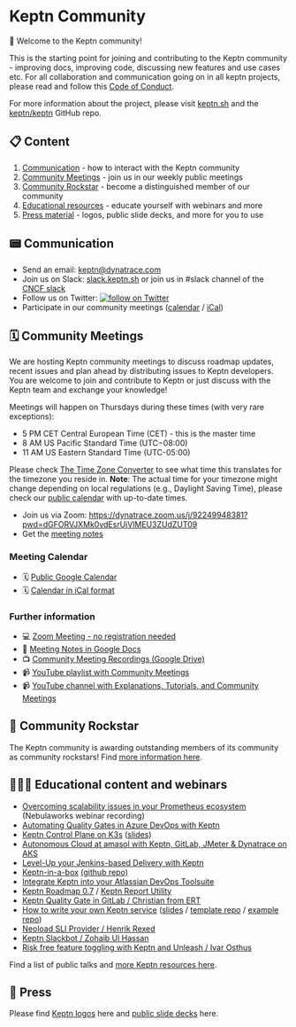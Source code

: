 # Keptn Community 

👋 Welcome to the Keptn community! 

This is the starting point for joining and contributing to the Keptn community - improving docs, improving code, discussing new features and use cases etc. For all collaboration and communication going on in all keptn projects, please read and follow this [Code of Conduct](./CODE_OF_CONDUCT.md).

For more information about the project, please visit [keptn.sh](https://keptn.sh) and the [keptn/keptn](https://github.com/keptn/keptn) GitHub repo.

## 📋 Content

1. [Communication](#-communication) - how to interact with the Keptn community
1. [Community Meetings](#%EF%B8%8F-community-meetings) - join us in our weekly public meetings
1. [Community Rockstar](#-community-rockstar) - become a distinguished member of our community
1. [Educational resources](#-educational-content-and-webinars) - educate yourself with webinars and more
1. [Press material](#-press) - logos, public slide decks, and more for you to use


## 📟 Communication

- Send an email: keptn@dynatrace.com
- Join us on Slack: [slack.keptn.sh](https://slack.keptn.sh) or join us in #slack channel of the [CNCF slack](https://slack.cncf.io)
- Follow us on Twitter: <a href="https://twitter.com/intent/follow?screen_name=keptnProject">
  <img src="https://img.shields.io/twitter/follow/keptnProject.svg?style=social&logo=twitter"
      alt="follow on Twitter"></a>
- Participate in our community meetings ([calendar](https://calendar.google.com/calendar/embed?src=dynatrace.com_abjrh1ukf18ih477tb1ekag2ag%40group.calendar.google.com) / [iCal](https://calendar.google.com/calendar/ical/dynatrace.com_abjrh1ukf18ih477tb1ekag2ag%40group.calendar.google.com/public/basic.ics))

## 🗓️ Community Meetings 
<!--
First meeting on Monday, March 4, 2019, via [Zoom](https://dynatrace.zoom.us/j/451021860). From then on, this meeting was held on every other Monday until February 2020.
-->

We are hosting Keptn community meetings to discuss roadmap updates, recent issues and plan ahead by distributing issues to Keptn developers. You are welcome to join and contribute to Keptn or just discuss with the Keptn team and exchange your knowledge!

Meetings will happen on Thursdays during these times (with very rare exceptions):
- 5 PM CET Central European Time (CET) - this is the master time
- 8 AM US Pacific Standard Time (UTC−08:00) 
- 11 AM US Eastern Standard Time (UTC-05:00)

Please check [The Time Zone Converter](https://www.thetimezoneconverter.com/?t=05:00pm&tz=Vienna) to see what time this translates for the timezone you reside in. 
**Note**: The actual time for your timezone might change depending on local regulations (e.g., Daylight Saving Time), please check our [public calendar](https://calendar.google.com/calendar/embed?src=dynatrace.com_abjrh1ukf18ih477tb1ekag2ag%40group.calendar.google.com) with up-to-date times.

- Join us via Zoom: https://dynatrace.zoom.us/j/92249948381?pwd=dGFORVJXMk0vdEsrUjVlMEU3ZUdZUT09 
- Get the [meeting notes](https://tinyurl.com/keptn-meeting-notes)


### Meeting Calendar

- 🗓️ [Public Google Calendar](https://calendar.google.com/calendar/embed?src=dynatrace.com_abjrh1ukf18ih477tb1ekag2ag%40group.calendar.google.com) 
- 🗓️ [Calendar in iCal format](https://calendar.google.com/calendar/ical/dynatrace.com_abjrh1ukf18ih477tb1ekag2ag%40group.calendar.google.com/public/basic.ics)

### Further information
- 💻 [Zoom Meeting - no registration needed](https://dynatrace.zoom.us/j/92249948381?pwd=dGFORVJXMk0vdEsrUjVlMEU3ZUdZUT09)
- 📃 [Meeting Notes in Google Docs](https://tinyurl.com/keptn-meeting-notes) 
- 📺 [Community Meeting Recordings (Google Drive)](https://drive.google.com/drive/folders/1nYaPPf7vygf_JInEA9q3YR90JUTWLCFl)
- 📹 [YouTube playlist with Community Meetings](https://www.youtube.com/playlist?list=PL6i801Rjt9DZLOPyNbHTDQur_QmMx98ak)
- 📹 [YouTube channel with Explanations, Tutorials, and Community Meetings](https://www.youtube.com/channel/UCHMn9HyAMeb81bRlaOuZyuQ/featured)

## 🚀 Community Rockstar

The Keptn community is awarding outstanding members of its community as community rockstars! 
Find [more information here](./community-rockstar.md).


## 👩🏻‍🏫 Educational content and webinars 

- [Overcoming scalability issues in your Prometheus ecosystem](https://www.youtube.com/watch?v=lZpknqQtoHI) (Nebulaworks webinar recording)
- [Automating Quality Gates in Azure DevOps with Keptn](https://www.youtube.com/watch?v=vgCizWLVsPc)
- [Keptn Control Plane on K3s](https://youtu.be/hx0NHj4u7ic) ([slides](https://docs.google.com/presentation/d/1eGT5MIa1R3RrMN3s_ZvVbOxM50bWbD3x/edit#slide=id.p1))
- [Autonomous Cloud at amasol with Keptn, GitLab, JMeter & Dynatrace on AKS](https://youtu.be/P5yxLWMboCg)
- [Level-Up your Jenkins-based Delivery with Keptn](https://youtu.be/VYRdirdjOAg)
- [Keptn-in-a-box](https://www.youtube.com/watch?v=A9ZYdih0anE) [(github repo)](https://github.com/keptn-sandbox/keptn-in-a-box) 
- [Integrate Keptn into your Atlassian DevOps Toolsuite](https://www.youtube.com/watch?v=wx9roK4AnCo&list=PL6i801Rjt9DZLOPyNbHTDQur_QmMx98ak&index=1) 
- [Keptn Roadmap 0.7](https://www.youtube.com/watch?v=i796F6FMc9U) / [Keptn Report Utility](https://www.youtube.com/watch?v=-EttWHMq9X0)
- [Keptn Quality Gate in GitLab / Christian from ERT](https://www.youtube.com/watch?v=0JAGg6oC4UA) 
- [How to write your own Keptn service](https://www.youtube.com/watch?v=rac87wyTj6I&list=PL6i801Rjt9DakR1wOVkSY-uSH2kMpBFKX&index=2&t=0s) ([slides](https://docs.google.com/presentation/d/1bRBHBKqojQ-mtn_LaBLXarxmhRzOmuG4C7W3g-XtWSE/edit?usp=sharing) / [template repo](https://github.com/keptn-sandbox/keptn-service-template-go) / [example repo](https://github.com/christian-kreuzberger-dtx/wget-test-service)) 
- [Neoload SLI Provider / Henrik Rexed](https://www.youtube.com/watch?v=_s2EcAq1RSE) 
- [Keptn Slackbot / Zohaib Ul Hassan](https://www.youtube.com/watch?v=4pOUbKRzgWg)
- [Risk free feature toggling with Keptn and Unleash / Ivar Osthus](https://www.youtube.com/watch?v=bDLxzzPgjJI) 

Find a list of public talks and [more Keptn resources here](./resources.md).

## 📖 Press

Please find [Keptn logos](./logos) here and [public slide decks](https://drive.google.com/drive/u/0/folders/1rOX1JQM0xM1ATNmCq1Ps4YrsKL7vmcI3) here.
